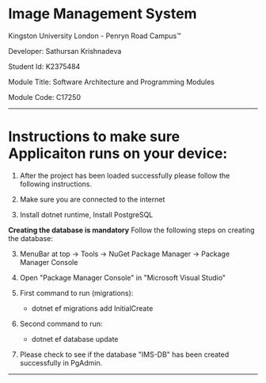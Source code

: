 # Image Management System

Kingston University London - Penryn Road Campus™ 

Developer: Sathursan Krishnadeva

Student Id: K2375484

Module Title: Software Architecture and Programming Modules 

Module Code: C17250

***
# Instructions to make sure Applicaiton runs on your device:

1. After the project has been loaded successfully please follow the following instructions.

2. Make sure you are connected to the internet

3. Install dotnet runtime, Install PostgreSQL

**Creating the database is mandatory**
Follow the following steps on creating the database:

3. MenuBar at top -> Tools -> NuGet Package Manager -> Package Manager Console 

4. Open "Package Manager Console" in "Microsoft Visual Studio"

5. First command to run (migrations): 

	- dotnet ef migrations add InitialCreate

6. Second command to run:

    -  dotnet ef database update       

7. Please check to see if the database "IMS-DB" has been created successfully in PgAdmin.
***


